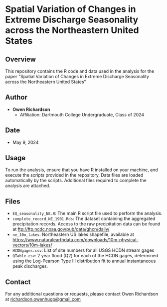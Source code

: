 # Spatial Variation of Changes in Extreme Discharge Seasonality across the Northeastern United States

## Overview
This repository contains the R code and data used in the analysis for the paper "Spatial Variation of Changes in Extreme Discharge Seasonality across the Northeastern United States" 

## Author
- **Owen Richardson**
  - Affiliation: Dartmouth College Undergraduate, Class of 2024

## Date
- May 9, 2024

## Usage
To run the analysis, ensure that you have R installed on your machine, and execute the scripts provided in the repository. Data files are loaded automatically by the scripts.
Additional files required to complete the analysis are attached.

## Files
- `EQ_seasonality_NE.R`: The main R script file used to perform the analysis.
- `complete_record_NE_1901.Rds`: The dataset containing the aggregated precipitation records. Access to the raw precipitation data can be found at ftp://ftp.ncdc.noaa.gov/pub/data/ghcn/daily/
- `ne_10m_lakes`: Northeastern US lakes shapefile, available at https://www.naturalearthdata.com/downloads/10m-physical-vectors/10m-lakes/
- `HCDNgages.csv`: List of site numbers for all USGS HCDN stream gages
- `QTable.csv`: 2 year flood (Q2) for each of the HCDN gages, determined using the Log-Pearson Type III distribution fit to annual instantaneous peak discharges.

## Contact
For any additional questions or requests, please contact Owen Richardson at richardson.owenhugo@gmail.com
